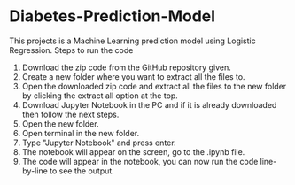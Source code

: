 # Diabetes-Prediction-Model
This projects is a Machine Learning prediction model using Logistic Regression.
Steps to run the code 
1. Download the zip code from the GitHub repository given.
2. Create a new folder where you want to extract all the files to.
3. Open the downloaded zip code and extract all the files to the new folder by clicking the extract all option at the top.
4. Download Jupyter Notebook in the PC and if it is already downloaded then follow the next steps.
5. Open the new folder.
6. Open terminal in the new folder.
7. Type "Jupyter Notebook" and press enter.
8. The notebook will appear on the screen, go to the .ipynb file.
9. The code will appear in the notebook, you can now run the code line-by-line to see the output.

